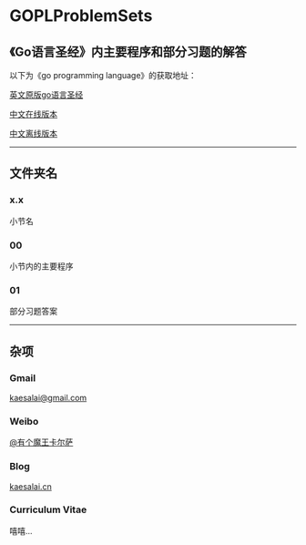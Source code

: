 # GOPLProblemSets
##  《Go语言圣经》内主要程序和部分习题的解答

以下为《go programming language》的获取地址：

[英文原版go语言圣经](http://www.gopl.io/)

[中文在线版本](http://shinley.com/)

[中文离线版本](http://github.com/golang-china/gopl-zh/archive/gh-pages.zip)

***

## 文件夹名

### x.x

小节名

### 00

小节内的主要程序

### 01

部分习题答案

***

## 杂项

### Gmail

kaesalai@gmail.com

### Weibo

[@有个魔王卡尔萨](http://weibo.com/u/2193276152?refer_flag=1005055010_)

### Blog

[kaesalai.cn](http://www.kaesalai.cn)

### Curriculum Vitae

嘻嘻...
